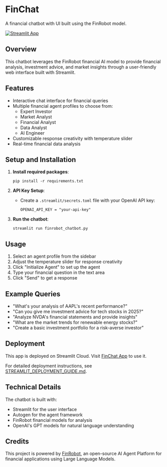 # FinChat

A financial chatbot with UI built using the FinRobot model.

[![Streamlit App](https://static.streamlit.io/badges/streamlit_badge_black_white.svg)](https://finchat.streamlit.app/)

## Overview

This chatbot leverages the FinRobot financial AI model to provide financial analysis, investment advice, and market insights through a user-friendly web interface built with Streamlit.

## Features

- Interactive chat interface for financial queries
- Multiple financial agent profiles to choose from:
  - Expert Investor
  - Market Analyst
  - Financial Analyst
  - Data Analyst
  - AI Engineer
- Customizable response creativity with temperature slider
- Real-time financial data analysis

## Setup and Installation

1. **Install required packages**:
   ```
   pip install -r requirements.txt
   ```

2. **API Key Setup**:
   - Create a `.streamlit/secrets.toml` file with your OpenAI API key:
     ```
     OPENAI_API_KEY = "your-api-key"
     ```

3. **Run the chatbot**:
   ```
   streamlit run finrobot_chatbot.py
   ```

## Usage

1. Select an agent profile from the sidebar
2. Adjust the temperature slider for response creativity
3. Click "Initialize Agent" to set up the agent
4. Type your financial question in the text area
5. Click "Send" to get a response

## Example Queries

- "What's your analysis of AAPL's recent performance?"
- "Can you give me investment advice for tech stocks in 2025?"
- "Analyze NVDA's financial statements and provide insights"
- "What are the market trends for renewable energy stocks?"
- "Create a basic investment portfolio for a risk-averse investor"

## Deployment

This app is deployed on Streamlit Cloud. Visit [FinChat App](https://finchat.streamlit.app/) to use it.

For detailed deployment instructions, see [STREAMLIT_DEPLOYMENT_GUIDE.md](STREAMLIT_DEPLOYMENT_GUIDE.md).

## Technical Details

The chatbot is built with:
- Streamlit for the user interface
- Autogen for the agent framework
- FinRobot financial models for analysis
- OpenAI's GPT models for natural language understanding

## Credits

This project is powered by [FinRobot](https://github.com/AI4Finance-Foundation/FinRobot), an open-source AI Agent Platform for financial applications using Large Language Models.